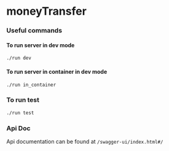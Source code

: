 # moneyTransfer

### Useful commands

#### To run server in dev mode
``./run dev``

#### To run server in container in dev mode
``./run in_container``

### To run test
``./run test``

### Api Doc

Api documentation can be found at `/swagger-ui/index.html#/`
